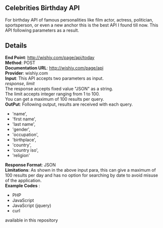 ## Celebrities Birthday API

For birthday API of famous personalities like film actor, actress, politician, sportsperson, or even a new anchor this is the best API I found till now. This API following parameters as a result. 

## Details

**End Point**: http://wishiy.com/page/api/today  
**Method**: POST  
**Documentation URL**: http://wishiy.com/page/api  
**Provider**: wishiy.com  
**Input**: This API accepts two parameters as input.   
*response*, *limit*  
The response accepts fixed value "JSON" as a string.   
The limit accepts integer ranging from 1 to 100.   
You can get a maximum of 100 results per query.   
**OutPut**: Following output, results are received with each query.   

 - 'name', 
 - 'first name', 
 - 'last name',
 -  'gender',
 -  'occupation',
 - 'birthplace',
 -  'country', 
 - 'country iso', 
 - 'religion'

**Response Format**: JSON  
**Limitations**: As shown in the above input para, this can give a maximum of 100 results per day and has no option for searching by date to avoid misuse of the application.   
**Example Codes** :  

 - PHP
 - JavaScript 
 - JavaScript (jquery)
 - curl  

available in this repository 
